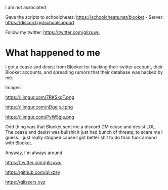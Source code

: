 I am not associated

Gave the scripts to schoolcheats: https://schoolcheats.net/blooket - Server: https://discord.gg/schoolsupport

Follow my twitter: https://twitter.com/glizuwu


# What happened to me

I got a cease and desist from Blooket for hacking their twitter account, their Blooket accounts, and spreading rumors that their database was hacked by me.

Images:

https://i.imgur.com/7RKSkoF.png

https://i.imgur.com/nDgejpJ.png

https://i.imgur.com/PvW5gja.png

Odd thing was that Blooket sent me a discord DM cease and desist LOL. The cease and desist was bullshit it just had bunch of threats, to scare me I guess. I just really stopped cause I got better shit to do than fuck around with Blooket.

Anyway, I'm always around.

https://twitter.com/glizuwu

https://github.com/glixzzy

https://glizzers.xyz